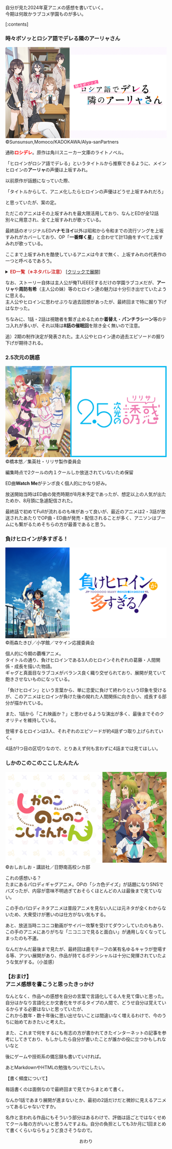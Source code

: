 自分が見た2024年夏アニメの感想を書いていく。  
今期は何故かラブコメ学園ものが多い。

[:contents]

### 時々ボソッとロシア語でデレる隣のアーリャさん
<div class="anime_title">
    <img class="anime_image" src="https://raw.githubusercontent.com/Luarce/hatenablog-contents/refs/heads/main/assets/images/anime-reviews/roshidere_title.png" alt="時々ボソッとロシア語でデレる隣のアーリャさん">
    <div class="anime_caption">
    ©Sunsunsun,Momoco/KADOKAWA/Alya-sanPartners
    </div>
</div>

通称<span style="color: red">**ロシデレ**</span>。原作は角川スニーカー文庫のライトノベル。

「ヒロインがロシア語でデレる」というタイトルから推察できるように、メインヒロインの**アーリャ**の声優は上坂すみれ。

以前原作が話題になっていた際、

「タイトルからして、アニメ化したらヒロインの声優はどうせ上坂すみれだろ」

と思っていたが、案の定。

ただこのアニメはその上坂すみれを最大限活用しており、なんとEDが全12話別々に用意され、全て上坂すみれが歌っている。

最終話のオリジナルED**ハナモヨイ**以外は昭和から令和までの流行ソングを上坂すみれがカバーしており、OP「**一番輝く星**」と合わせて計13曲をすべて上坂すみれが歌っている。

ここまで上坂すみれを酷使しているアニメは今まで無く、上坂すみれの代表作の一つと呼べるであろう。

<details class="spoiler_details">
<summary>
<span style="color: #d32f2f">
<strong>ED一覧（※ネタバレ注意）</strong></span>
<u> [クリックで展開]</u>
</summary>

1. **学園天国**（フィンガー5）  
2. **可愛くてごめん**（HoneyWorks）  
3. **想い出がいっぱい**（H2O）  
4. **ハレ晴レユカイ**（涼宮ハルヒの憂鬱ED）  
5. **小さな恋の歌** （MONGOL800）  
6. **秘密の言葉**（花譜 × ズーカラデル）  
7. **ラブストーリーは突然に**（小田和正）  
8. **CHE.R.RY**（YUI）  
9. **ワールドイズマイン**（ryo（supercell））  
10. **こいのうた**（GO!GO!7188）  
11. **気まぐれロマンティック**（いきものがかり）  
12. **ハナモヨイ**（オリジナル曲）

※全て[<u>公式Youtubeチャンネル</u>](https://www.youtube.com/channel/UCvNxYM7Cwrz8p7_WjzjxWcA)にて無料配信中  

[https://youtu.be/YbKqZF3wc5g?si=DOoxVa0mh796s78G:embed]  

毎回EDが変わるので、今回はどの曲がカバーされるのかを期待させるつくりになっている。

筆者は毎週リアルタイムで見ていたので  
「**この令和の時代にEDがハレ晴レユカイ！？**」  
と懐かしい気持ちになれたのは良い体験であった。

</details>



なお、ストーリー自体は主人公が俺TUEEEEするだけの学園ラブコメだが、**アーリャ**や**周防有希**（主人公の妹）等のヒロイン達の魅力は十分引き出せていたように思える。  
主人公やヒロインに思わせぶりな過去回想があったが、最終回まで特に掘り下げはなかった。

ちなみに、1話・2話は視聴者を繋ぎ止めるためか**着替え**・**パンチラシーン**等のテコ入れが多いが、それ以降は**8話の催眠回**を除き全く無いので注意。

追）2期の制作決定が発表された。主人公やヒロイン達の過去エピソードの掘り下げが期待される。


### 2.5次元の誘惑
<div class="anime_title">
    <img class="anime_image" src="https://raw.githubusercontent.com/Luarce/hatenablog-contents/refs/heads/main/assets/images/anime-reviews/nigoriri_title.png" alt="2.5次元の誘惑">
    <div class="anime_caption">
    ©橋本悠／集英社・リリサ製作委員会
    </div>
</div>

編集時点で2クールの内１クールしか放送されていないため保留

ED曲**Watch Me**がテンポ良く個人的にかなり好み。

放送開始当時はED曲の発売時期が8月末予定であったが、想定以上の人気が出たためか、8月頭に急遽配信された。

最終話で初めてFullが流れるのも味があって良いが、最近のアニメは2・3話が放送されたあたりでOP曲・ED曲が発売・配信されることが多く、アニソンはブームにも繋がるためそちらの方が最善であると思う。


### 負けヒロインが多すぎる！
<div class="anime_title">
    <img class="anime_image" src="https://raw.githubusercontent.com/Luarce/hatenablog-contents/refs/heads/main/assets/images/anime-reviews/makeine_title.png" alt="負けヒロインが多すぎる！">
    <div class="anime_caption">
    ©雨森たきび／小学館／マケイン応援委員会
    </div>
</div>

個人的に今期の覇権アニメ。  
タイトルの通り、負けヒロインである3人のヒロインそれぞれの葛藤・人間関係・成長を描いた物語。  
ギャグと真面目なラブコメがバランス良く織り交ぜられており、展開が見ていて飽きさせないものになっている。

「負けヒロイン」という言葉から、単に恋愛に負けて終わりという印象を受けるが、このアニメはヒロインが負けた後の拗れた人間関係に向き合い、成長する部分が描かれている。

また、1話から「これ映画か？」と思わせるような演出が多く、最後までそのクオリティを維持している。

登場するヒロインは3人、それぞれのエピソードが約4話ずつ取り上げられていく。

4話が1つ目の区切りなので、とりあえず何も言わずに4話までは見てほしい。

### しかのこのこのここしたんたん
<div class="anime_title">
    <img class="anime_image" src="https://raw.githubusercontent.com/Luarce/hatenablog-contents/refs/heads/main/assets/images/anime-reviews/shikanoko_title.png" alt="しかのこのこのここしたんたん">
    <div class="anime_caption">
    ©おしおしお・講談社／日野南高校シカ部
    </div>
</div>

これの感想いる？  
たまにあるパロディギャグアニメ。OPの「シカ色デイズ」が話題になりSNSでバズったが、内容が意味不明過ぎておそらくほとんどの人は最後まで見ていない。

この手のパロディネタアニメは普段アニメを見ない人には元ネタが全くわからないため、大衆受けが悪いのは仕方がない気もする。

あと、放送当時ニコニコ動画がサイバー攻撃を受けてダウンしていたのもあり、この手のアニメにありがちな「ニコニコで見ると面白い」が通用しなくなってしまったのも不運。

なんだかんだ最後まで見たが、最終回は鹿モチーフの某有名ゆるキャラが登場する等、アツい展開があり、作品が持てるポテンシャルは十分に発揮されていたような気がする。（小並感）

### 【おまけ】<br>アニメ感想を書こうと思ったきっかけ

なんとなく、作品への感想を自分の言葉で言語化してる人を見て偉いと思った。自分はかなり言語化とか文書化をサボるタイプの人間で、どうせ自分は覚えているからする必要はないと思っていたが、  
これから数年・数十年後に思い出せないことは間違いなく増えるわけで、今のうちに始めておきたいと考えた。

また、これまで何をするにも有志の方が書かれてきたインターネットの記事を参考にしてきており、もしかしたら自分が書いたことが誰かの役に立つかもしれないなと

後にゲームや技術系の備忘録も書いていければ。

あとMarkdownやHTMLの勉強もついでにしたい。

【書く頻度について】

毎話書くのは面倒なので最終回まで見てからまとめて書く。

なんか1話であまり展開が進まないとか、最初の2話だけだと微妙に見えるアニメってあるじゃないですか。

名作と言われる作品にもそういう部分はあるわけで、評価は話ごとではなくせめてクール毎の方がいいと思うんですよね。自分の負担としても3か月に1回まとめて書くくらいならちょうど良さそうなので。


<div style="text-align: center">おわり</div>


<style>
<link rel="stylesheet"../../assets/css/hatena-design.css");
</style>

<script src="https://code.jquery.com/jquery-3.6.0.min.js"></script>
<script>
$(function() {
    var contentsText = "目次";
    var closeText = "[ 閉じる ]";
    var openText = "[ 表示 ]";

    var $contents = $(".table-of-contents");
    var $li = $contents.find("li");

    $contents.prepend(
        '<span class="contents">' + contentsText + '</span>' +
        '<span class="switch">' + closeText + '</span>'
    );

    var $switch = $contents.find(".switch");

    $switch.on("click", function() {
        var isHidden = $li.is(":hidden");
        $li.toggle(400);
        $switch.text(isHidden ? closeText : openText);
    });
});
</script>
